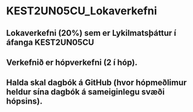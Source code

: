 # KEST2UN05CU_Lokaverkefni
## Lokaverkefni (20%) sem er Lykilmatsþáttur í áfanga KEST2UN05CU
## Verkefnið er hópverkefni (2 í hóp).
## Halda skal dagbók á GitHub (hvor hópmeðlimur heldur sína dagbók á sameiginlegu svæði hópsins).

